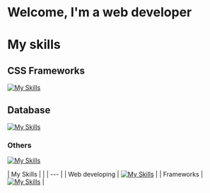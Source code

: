 # Welcome, I'm a web developer
# My skills
## 

## 

## CSS Frameworks
[![My Skills](https://skillicons.dev/icons?i=bootstrap,tailwind&theme=light)](https://skillicons.dev)
## Database
[![My Skills](https://skillicons.dev/icons?i=mysql,mongodb&theme=light)](https://skillicons.dev)
### Others
[![My Skills](https://skillicons.dev/icons?i=cpp,java,php,arduino,figma&theme=light)](https://skillicons.dev)

| My Skills | |
| --- |
| Web developing | [![My Skills](https://skillicons.dev/icons?i=react&theme=light)](https://skillicons.dev) |
| Frameworks | [![My Skills](https://skillicons.dev/icons?i=html,css,sass,js&theme=light)](https://skillicons.dev) |

